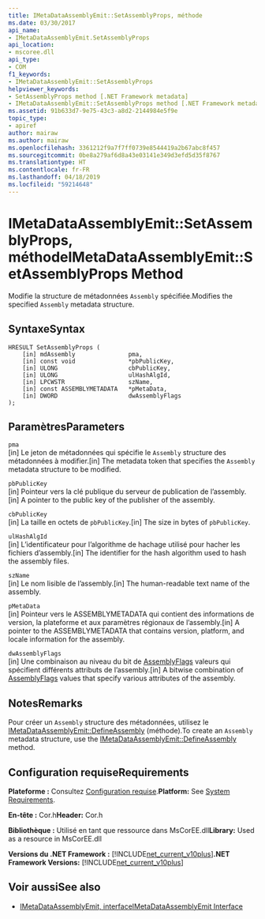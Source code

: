 ```yaml
---
title: IMetaDataAssemblyEmit::SetAssemblyProps, méthode
ms.date: 03/30/2017
api_name:
- IMetaDataAssemblyEmit.SetAssemblyProps
api_location:
- mscoree.dll
api_type:
- COM
f1_keywords:
- IMetaDataAssemblyEmit::SetAssemblyProps
helpviewer_keywords:
- SetAssemblyProps method [.NET Framework metadata]
- IMetaDataAssemblyEmit::SetAssemblyProps method [.NET Framework metadata]
ms.assetid: 91b633d7-9e75-43c3-a8d2-2144984e5f9e
topic_type:
- apiref
author: mairaw
ms.author: mairaw
ms.openlocfilehash: 3361212f9a7f7ff0739e8544419a2b67abc8f457
ms.sourcegitcommit: 0be8a279af6d8a43e03141e349d3efd5d35f8767
ms.translationtype: HT
ms.contentlocale: fr-FR
ms.lasthandoff: 04/18/2019
ms.locfileid: "59214648"
---
```

# <a name="imetadataassemblyemitsetassemblyprops-method"></a><span data-ttu-id="019f5-102">IMetaDataAssemblyEmit::SetAssemblyProps, méthode</span><span class="sxs-lookup"><span data-stu-id="019f5-102">IMetaDataAssemblyEmit::SetAssemblyProps Method</span></span>
<span data-ttu-id="019f5-103">Modifie la structure de métadonnées `Assembly` spécifiée.</span><span class="sxs-lookup"><span data-stu-id="019f5-103">Modifies the specified `Assembly` metadata structure.</span></span>  
  
## <a name="syntax"></a><span data-ttu-id="019f5-104">Syntaxe</span><span class="sxs-lookup"><span data-stu-id="019f5-104">Syntax</span></span>  
  
```  
HRESULT SetAssemblyProps (  
    [in] mdAssembly               pma,  
    [in] const void               *pbPublicKey,  
    [in] ULONG                    cbPublicKey,  
    [in] ULONG                    ulHashAlgId,  
    [in] LPCWSTR                  szName,  
    [in] const ASSEMBLYMETADATA   *pMetaData,  
    [in] DWORD                    dwAssemblyFlags  
);  
```  
  
## <a name="parameters"></a><span data-ttu-id="019f5-105">Paramètres</span><span class="sxs-lookup"><span data-stu-id="019f5-105">Parameters</span></span>  
 `pma`  
 <span data-ttu-id="019f5-106">[in] Le jeton de métadonnées qui spécifie le `Assembly` structure des métadonnées à modifier.</span><span class="sxs-lookup"><span data-stu-id="019f5-106">[in] The metadata token that specifies the `Assembly` metadata structure to be modified.</span></span>  
  
 `pbPublicKey`  
 <span data-ttu-id="019f5-107">[in] Pointeur vers la clé publique du serveur de publication de l’assembly.</span><span class="sxs-lookup"><span data-stu-id="019f5-107">[in] A pointer to the public key of the publisher of the assembly.</span></span>  
  
 `cbPublicKey`  
 <span data-ttu-id="019f5-108">[in] La taille en octets de `pbPublicKey`.</span><span class="sxs-lookup"><span data-stu-id="019f5-108">[in] The size in bytes of `pbPublicKey`.</span></span>  
  
 `ulHashAlgId`  
 <span data-ttu-id="019f5-109">[in] L’identificateur pour l’algorithme de hachage utilisé pour hacher les fichiers d’assembly.</span><span class="sxs-lookup"><span data-stu-id="019f5-109">[in] The identifier for the hash algorithm used to hash the assembly files.</span></span>  
  
 `szName`  
 <span data-ttu-id="019f5-110">[in] Le nom lisible de l’assembly.</span><span class="sxs-lookup"><span data-stu-id="019f5-110">[in] The human-readable text name of the assembly.</span></span>  
  
 `pMetaData`  
 <span data-ttu-id="019f5-111">[in] Pointeur vers le ASSEMBLYMETADATA qui contient des informations de version, la plateforme et aux paramètres régionaux de l’assembly.</span><span class="sxs-lookup"><span data-stu-id="019f5-111">[in] A pointer to the ASSEMBLYMETADATA that contains version, platform, and locale information for the assembly.</span></span>  
  
 `dwAssemblyFlags`  
 <span data-ttu-id="019f5-112">[in] Une combinaison au niveau du bit de [AssemblyFlags](../../../../docs/framework/unmanaged-api/metadata/assemblyflags-enumeration.md) valeurs qui spécifient différents attributs de l’assembly.</span><span class="sxs-lookup"><span data-stu-id="019f5-112">[in] A bitwise combination of [AssemblyFlags](../../../../docs/framework/unmanaged-api/metadata/assemblyflags-enumeration.md) values that specify various attributes of the assembly.</span></span>  
  
## <a name="remarks"></a><span data-ttu-id="019f5-113">Notes</span><span class="sxs-lookup"><span data-stu-id="019f5-113">Remarks</span></span>  
 <span data-ttu-id="019f5-114">Pour créer un `Assembly` structure des métadonnées, utilisez le [IMetaDataAssemblyEmit::DefineAssembly](../../../../docs/framework/unmanaged-api/metadata/imetadataassemblyemit-defineassembly-method.md) (méthode).</span><span class="sxs-lookup"><span data-stu-id="019f5-114">To create an `Assembly` metadata structure, use the [IMetaDataAssemblyEmit::DefineAssembly](../../../../docs/framework/unmanaged-api/metadata/imetadataassemblyemit-defineassembly-method.md) method.</span></span>  
  
## <a name="requirements"></a><span data-ttu-id="019f5-115">Configuration requise</span><span class="sxs-lookup"><span data-stu-id="019f5-115">Requirements</span></span>  
 <span data-ttu-id="019f5-116">**Plateforme :** Consultez [Configuration requise](../../../../docs/framework/get-started/system-requirements.md).</span><span class="sxs-lookup"><span data-stu-id="019f5-116">**Platform:** See [System Requirements](../../../../docs/framework/get-started/system-requirements.md).</span></span>  
  
 <span data-ttu-id="019f5-117">**En-tête :** Cor.h</span><span class="sxs-lookup"><span data-stu-id="019f5-117">**Header:** Cor.h</span></span>  
  
 <span data-ttu-id="019f5-118">**Bibliothèque :** Utilisé en tant que ressource dans MsCorEE.dll</span><span class="sxs-lookup"><span data-stu-id="019f5-118">**Library:** Used as a resource in MsCorEE.dll</span></span>  
  
 <span data-ttu-id="019f5-119">**Versions du .NET Framework :** [!INCLUDE[net_current_v10plus](../../../../includes/net-current-v10plus-md.md)]</span><span class="sxs-lookup"><span data-stu-id="019f5-119">**.NET Framework Versions:** [!INCLUDE[net_current_v10plus](../../../../includes/net-current-v10plus-md.md)]</span></span>  
  
## <a name="see-also"></a><span data-ttu-id="019f5-120">Voir aussi</span><span class="sxs-lookup"><span data-stu-id="019f5-120">See also</span></span>

- [<span data-ttu-id="019f5-121">IMetaDataAssemblyEmit, interface</span><span class="sxs-lookup"><span data-stu-id="019f5-121">IMetaDataAssemblyEmit Interface</span></span>](../../../../docs/framework/unmanaged-api/metadata/imetadataassemblyemit-interface.md)
